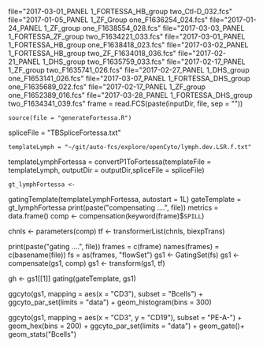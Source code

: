 file="2017-03-01_PANEL 1_FORTESSA_HB_group two_Ctl-D_032.fcs"    
file="2017-01-05_PANEL 1_ZF_Group one_F1636254_024.fcs"
file="2017-01-24_PANEL 1_ZF_group one_F1638554_028.fcs"
file="2017-03-03_PANEL 1_FORTESSA_ZF_group two_F1634221_033.fcs"
file="2017-03-01_PANEL 1_FORTESSA_HB_group one_F1638418_023.fcs"
file="2017-03-02_PANEL 1_FORTESSA_HB_group two_ZF_F1634018_036.fcs"
file="2017-02-21_PANEL 1_DHS_group two_F1635759_033.fcs"
file="2017-02-17_PANEL 1_ZF_group two_F1635741_026.fcs"
file="2017-02-27_PANEL 1_DHS_group one_F1653141_026.fcs"
file="2017-03-07_PANEL 1_FORTESSA_DHS_group one_F1635689_022.fcs"
file="2017-02-17_PANEL 1_ZF_group one_F1652389_016.fcs"
file="2017-03-28_PANEL 1_FORTESSA_DHS_group two_F1634341_039.fcs"
    frame = read.FCS(paste(inputDir, file, sep = ""))

    source(file = "generateFortessa.R")
spliceFile = "TBSpliceFortessa.txt"

    templateLymph = "~/git/auto-fcs/explore/openCyto/lymph.dev.LSR.f.txt"
templateLymphFortessa = convertP1ToFortessa(templateFile = templateLymph, outputDir = outputDir,spliceFile = spliceFile)

    gt_lymphFortessa <-
  gatingTemplate(templateLymphFortessa, autostart = 1L)
    gateTemplate = gt_lymphFortessa
print(paste("compensating ....", file))
metrics = data.frame()
comp <- compensation(keyword(frame)$`SPILL`)

chnls <- parameters(comp)
tf <- transformerList(chnls, biexpTrans)

print(paste("gating ....", file))
frames = c(frame)
names(frames) = c(basename(file))
fs =  as(frames, "flowSet")
gs1 <- GatingSet(fs)
gs1 <- compensate(gs1, comp)
gs1 <- transform(gs1, tf)

gh <- gs1[[1]]
gating(gateTemplate, gs1)

ggcyto(gs1,
       mapping = aes(x = "CD3"),
       subset = "Bcells") + ggcyto_par_set(limits = "data") + geom_histogram(bins = 300) 
       
 ggcyto(gs1,
              mapping = aes(x = "CD3", y = "CD19"),
              subset = "PE-A-") +
    geom_hex(bins = 200) + ggcyto_par_set(limits = "data") + geom_gate()+ geom_stats("Bcells")
    